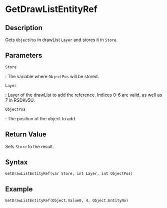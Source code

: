 # GetDrawListEntityRef

## Description
Gets `ObjectPos` in drawList `Layer` and stores it in `Store`.

## Parameters
`Store`

:   The variable where `ObjectPos` will be stored.

`Layer`

:   Layer of the drawList to add the reference. Indices 0-6 are valid, as well as 7 in RSDKv5U.

`ObjectPos`

:   The position of the object to add.

## Return Value
Sets `Store` to the result.

## Syntax
```
GetDrawListEntityRef(var Store, int Layer, int ObjectPos)
```

## Example
```
GetDrawListEntityRef(Object.Value0, 4, Object.EntityNo)
```